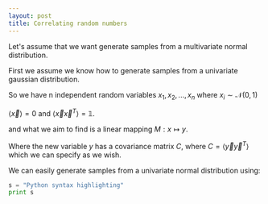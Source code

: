 ```yaml
---
layout: post
title: Correlating random numbers
---
```


Let's assume that we want generate samples from a multivariate normal distribution. 

First we assume we know how to generate samples from a univariate gaussian distribution.

So we have n independent random variables $x_1, x_2,..., x_n$ where $x_i \sim \mathcal{N(0,1)}$

$\langle \vec{x} \rangle =0$ and $\langle \vec{x} \vec{x}^T \rangle = \mathbb{1}$.

and what we aim to find is a linear mapping $M: x \mapsto y$. 

Where the new variable $y$ has a covariance matrix $C$, where $C=\langle \vec{y} \vec{y}^T \rangle$ which we can specify as we wish.




We can easily generate samples from a univariate normal distribution using:

```python
s = "Python syntax highlighting"
print s
```

##